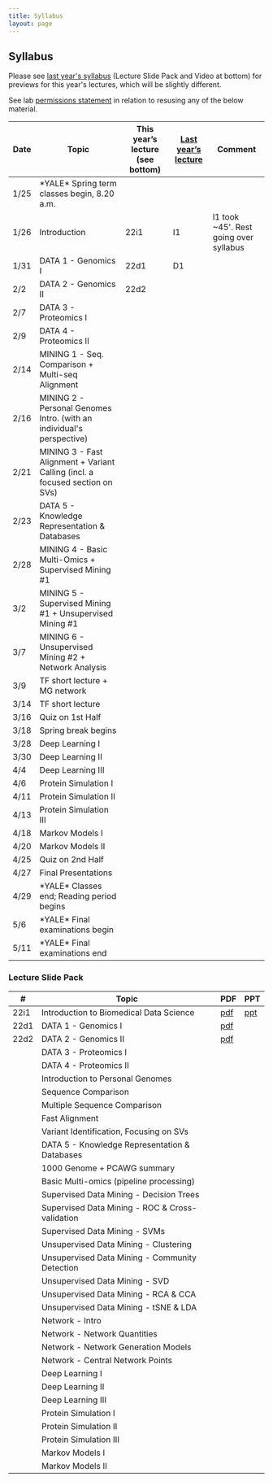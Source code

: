 ```yaml
---
title: Syllabus
layout: page
---
```



## Syllabus

Please see [last year's syllabus](http://cbb752b21.gersteinlab.org/syllabus) (Lecture Slide Pack and Video at bottom) for previews for this year's lectures, which will be slightly different.

See lab [permissions statement](https://sites.gersteinlab.org/permissions/) in relation to resusing any of the below material.


| Date | Topic                                                                        | This year’s lecture (see bottom) | [Last year’s lecture](http://cbb752b21.gersteinlab.org/syllabus) | Comment                                |
| ---- | ---------------------------------------------------------------------------- | ------------------- | ---------------------------------------------------------------- | -------------------------------------- |
| 1/25 | \*YALE\* Spring term classes begin, 8.20 a.m.                                |                     |                                                                  |                                        |
| 1/26 | Introduction                                                                 | 22i1                | I1                                                               | l1 took ~45'. Rest going over syllabus |
| 1/31 | DATA 1 - Genomics I                                                          | 22d1                | D1                                                               |                                        |
| 2/2  | DATA 2 - Genomics II                                                         | 22d2                |                                                                  |                                        |
| 2/7  | DATA 3 - Proteomics I                                                        |                     |                                                                  |                                        |
| 2/9  | DATA 4 - Proteomics II                                                       |                     |                                                                  |                                        |
| 2/14 | MINING 1 - Seq. Comparison + Multi-seq Alignment                             |                     |                                                                  |                                        |
| 2/16 | MINING 2 - Personal Genomes Intro. (with an individual's perspective)        |                     |                                                                  |                                        |
| 2/21 | MINING 3 - Fast Alignment + Variant Calling (incl. a focused section on SVs) |                     |                                                                  |                                        |
| 2/23 | DATA 5 - Knowledge Representation & Databases                                |                     |                                                                  |                                        |
| 2/28 | MINING 4 - Basic Multi-Omics + Supervised Mining #1                          |                     |                                                                  |                                        |
| 3/2  | MINING 5 - Supervised Mining #1 + Unsupervised Mining #1                     |                     |                                                                  |                                        |
| 3/7  | MINING 6 - Unsupervised Mining #2 + Network Analysis                         |                     |                                                                  |                                        |
| 3/9  | TF short lecture + MG network                                                |                     |                                                                  |                                        |
| 3/14 | TF short lecture                                                             |                     |                                                                  |                                        |
| 3/16 | Quiz on 1st Half                                                             |                     |                                                                  |                                        |
| 3/18 | Spring break begins                                                          |                     |                                                                  |                                        |
| 3/28 | Deep Learning I                                                              |                     |                                                                  |                                        |
| 3/30 | Deep Learning II                                                             |                     |                                                                  |                                        |
| 4/4  | Deep Learning III                                                            |                     |                                                                  |                                        |
| 4/6  | Protein Simulation I                                                         |                     |                                                                  |                                        |
| 4/11 | Protein Simulation II                                                        |                     |                                                                  |                                        |
| 4/13 | Protein Simulation III                                                       |                     |                                                                  |                                        |
| 4/18 | Markov Models I                                                              |                     |                                                                  |                                        |
| 4/20 | Markov Models II                                                             |                     |                                                                  |                                        |
| 4/25 | Quiz on 2nd Half                                                             |                     |                                                                  |                                        |
| 4/27 | Final Presentations                                                          |                     |                                                                  |                                        |
| 4/29 | \*YALE\* Classes end; Reading period begins                                  |                     |                                                                  |                                        |
| 5/6  | \*YALE\* Final examinations begin                                            |                     |                                                                  |                                        |
| 5/11 | \*YALE\* Final examinations end                                              |                     |                                                                  |                                        |


### Lecture Slide Pack

| #    | Topic                                           | PDF                                                                                                       | PPT                                                                                                       |
| ---- | ----------------------------------------------- | --------------------------------------------------------------------------------------------------------- | --------------------------------------------------------------------------------------------------------- |
| 22i1 | Introduction to Biomedical Data Science         | [pdf](http://files2.gersteinlab.org/public-docs/2022/01.31/cbb752-MG-spr22-22i1-biomed-datasci-intro.pdf) | [ppt](http://files2.gersteinlab.org/public-docs/2022/01.31/cbb752-MG-spr22-22i1-biomed-datasci-intro.ppt) |
| 22d1 | DATA 1 - Genomics I                             | [pdf](http://files2.gersteinlab.org/public-docs/2022/01.31/220131_Genomics_I_handout_version.pdf)         |                                                                                                           |
| 22d2 | DATA 2 - Genomics II                            | [pdf](http://files2.gersteinlab.org/public-docs/2022/02.02/220202_Genomics_II.pdf)                        |                                                                                                           |
|      | DATA 3 - Proteomics I                           |                                                                                                           |                                                                                                           |
|      | DATA 4 - Proteomics II                          |                                                                                                           |                                                                                                           |
|      | Introduction to Personal Genomes                |                                                                                                           |                                                                                                           |
|      | Sequence Comparison                             |                                                                                                           |                                                                                                           |
|      | Multiple Sequence Comparison                    |                                                                                                           |                                                                                                           |
|      | Fast Alignment                                  |                                                                                                           |                                                                                                           |
|      | Variant Identification, Focusing on SVs         |                                                                                                           |                                                                                                           |
|      | DATA 5 - Knowledge Representation & Databases   |                                                                                                           |                                                                                                           |
|      | 1000 Genome + PCAWG summary                     |                                                                                                           |                                                                                                           |
|      | Basic Multi-omics (pipeline processing)         |                                                                                                           |                                                                                                           |
|      | Supervised Data Mining - Decision Trees         |                                                                                                           |                                                                                                           |
|      | Supervised Data Mining - ROC & Cross-validation |                                                                                                           |                                                                                                           |
|      | Supervised Data Mining - SVMs                   |                                                                                                           |                                                                                                           |
|      | Unsupervised Data Mining - Clustering           |                                                                                                           |                                                                                                           |
|      | Unsupervised Data Mining - Community Detection  |                                                                                                           |                                                                                                           |
|      | Unsupervised Data Mining - SVD                  |                                                                                                           |                                                                                                           |
|      | Unsupervised Data Mining - RCA & CCA            |                                                                                                           |                                                                                                           |
|      | Unsupervised Data Mining - tSNE & LDA           |                                                                                                           |                                                                                                           |
|      | Network - Intro                                 |                                                                                                           |                                                                                                           |
|      | Network - Network Quantities                    |                                                                                                           |                                                                                                           |
|      | Network - Network Generation Models             |                                                                                                           |                                                                                                           |
|      | Network - Central Network Points                |                                                                                                           |                                                                                                           |
|      | Deep Learning I                                 |                                                                                                           |                                                                                                           |
|      | Deep Learning II                                |                                                                                                           |                                                                                                           |
|      | Deep Learning III                               |                                                                                                           |                                                                                                           |
|      | Protein Simulation I                            |                                                                                                           |                                                                                                           |
|      | Protein Simulation II                           |                                                                                                           |                                                                                                           |
|      | Protein Simulation III                          |                                                                                                           |                                                                                                           |
|      | Markov Models I                                 |                                                                                                           |                                                                                                           |
|      | Markov Models II                                |                                                                                                           |                                                                                                           |

